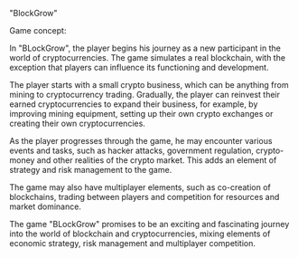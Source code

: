 "BlockGrow"

Game concept:

In "BLockGrow", the player begins his journey as a new participant in the world of cryptocurrencies. The game simulates a real blockchain, with the exception that players can influence its functioning and development.

The player starts with a small crypto business, which can be anything from mining to cryptocurrency trading. Gradually, the player can reinvest their earned cryptocurrencies to expand their business, for example, by improving mining equipment, setting up their own crypto exchanges or creating their own cryptocurrencies.

As the player progresses through the game, he may encounter various events and tasks, such as hacker attacks, government regulation, crypto-money and other realities of the crypto market. This adds an element of strategy and risk management to the game.

The game may also have multiplayer elements, such as co-creation of blockchains, trading between players and competition for resources and market dominance.

The game "BLockGrow" promises to be an exciting and fascinating journey into the world of blockchain and cryptocurrencies, mixing elements of economic strategy, risk management and multiplayer competition.